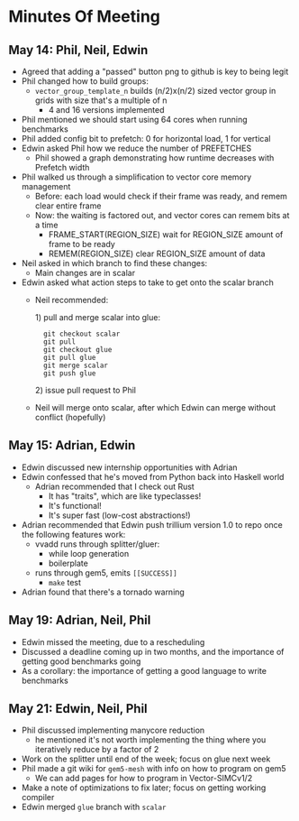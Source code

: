 # Minutes Of Meeting



## May  14: Phil, Neil, Edwin

* Agreed that adding a "passed" button png to github is key to being legit
* Phil changed how to build groups:
  * `vector_group_template_n` builds \(n/2\)x\(n/2\) sized vector group in grids with size that's a multiple of n
    * 4 and 16 versions implemented
* Phil mentioned we should start using 64 cores when running benchmarks
* Phil added config bit to prefetch: 0 for horizontal load, 1 for vertical
* Edwin asked Phil how we reduce the number of PREFETCHES
  * Phil showed a graph demonstrating how runtime decreases with Prefetch width
* Phil walked us through a simplification to vector core memory management 
  * Before: each load would check if their frame was ready, and remem clear entire frame
  * Now: the waiting is factored out, and vector cores can remem bits at a time
    * FRAME\_START\(REGION\_SIZE\) wait for REGION\_SIZE amount of frame to be ready
    * REMEM\(REGION\_SIZE\) clear REGION\_SIZE amount of data
* Neil asked in which branch to find these changes:
  * Main changes are in scalar
* Edwin asked what action steps to take to get onto the scalar branch
  * Neil recommended: 

      1\) pull and merge scalar into glue: 

    ```text
      git checkout scalar
      git pull
      git checkout glue 
      git pull glue
      git merge scalar
      git push glue
    ```

      2\) issue pull request to Phil

  * Neil will merge onto scalar, after which Edwin can merge without conflict \(hopefully\)

## May 15: Adrian, Edwin

* Edwin discussed new internship opportunities with Adrian
* Edwin confessed that he's moved from Python back into Haskell world
  * Adrian recommended that I check out Rust
    * It has "traits", which are like typeclasses!
    * It's functional!
    * It's super fast \(low-cost abstractions!\)
* Adrian recommended that Edwin push trillium version 1.0 to repo once the following features work:
  * vvadd runs through splitter/gluer:
    * while loop generation
    * boilerplate
  * runs through gem5, emits `[[SUCCESS]]`
    * `make` test
* Adrian found that there's a tornado warning

## May 19: Adrian, Neil, Phil

* Edwin missed the meeting, due to a rescheduling
* Discussed a deadline coming up in two months, and the importance of getting good benchmarks going
* As a corollary: the importance of getting a good language to write benchmarks

## May 21: Edwin, Neil, Phil

* Phil discussed implementing manycore reduction
  * he mentioned it's not worth implementing the thing where you iteratively reduce by a factor of 2 
* Work on the splitter until end of the week; focus on glue next week
* Phil made a git wiki for `gem5-mesh` with info on how to program on gem5
  * We can add pages for how to program in Vector-SIMCv1/2
* Make a note of optimizations to fix later; focus on getting working compiler
* Edwin merged `glue` branch with `scalar`

